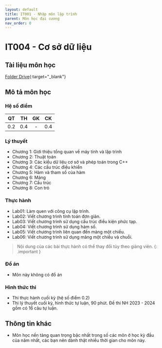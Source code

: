 ```yaml
---
layout: default
title: IT001 - Nhập môn lập trình
parent: Môn học đại cương
nav_order: 0
---
```


# IT004 - Cơ sở dữ liệu

## Tài liệu môn học

[Folder Drive](https://drive.google.com/drive/folders/1QzBwFVnh_SvDCNp6QeH8Sv_L_ZjSY7ve?usp=sharing){:target="_blank"}

## Mô tả môn học

### Hệ số điểm

| QT   | TH  | GK  | CK  |
|------|-----|-----|-----|
| <center>0.2</center>| <center>0.4</center>| <center>-</center> | <center>0.4</center> |

### Lý thuyết

- Chương 1: Giới thiệu tổng quan về máy tính và lập trình
- Chương 2: Thuật toán
- Chương 3: Các kiểu dữ liệu cơ sở và phép toán trong C++
- Chương 4: Các cấu trúc điều khiển
- Chương 5: Hàm và tham số của hàm
- Chương 6: Mảng
- Chương 7: Cấu trúc
- Chương 8: Con trỏ

### Thực hành

- Lab01: Làm quen với công cụ lập trình.
- Lab02: Viết chương trình tính toán đơn giản.
- Lab03: Viết chương trình sử dụng cấu trúc điều kiện phức tạp.
- Lab04: Viết chương trình sử dụng hàm số.
- Lab05: Viết chương trình liên quan đến mảng một chiều.
- Lab06: Viết chương trình sử dụng mảng một chiều và chuỗi.

> Nội dung của các bài thực hành có thể thay đổi tùy theo giảng viên.
{: .important }

### Đồ án

- Môn này không có đồ án

### Hình thức thi

- Thi thực hành cuối kỳ (hệ số điểm 0.2)
- Thi lý thuyết cuối kỳ, hình thức tự luận, 90 phút. Đề thi NH 2023 - 2024 gồm có 16 câu tự luận.

## Thông tin khác

- Môn học nền tảng quan trọng bậc nhất trong số các môn ở học kỳ đầu của năm nhất, các bạn nên dành thật nhiều thời gian cho môn này.